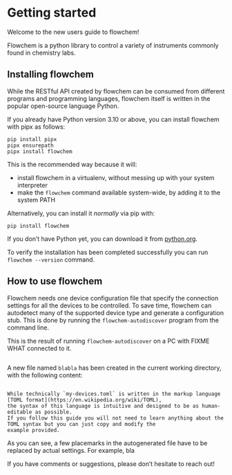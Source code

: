# Getting started

Welcome to the new users guide to flowchem!

Flowchem is a python library to control a variety of instruments commonly found in chemistry labs.

## Installing flowchem
While the RESTful API created by flowchem can be consumed from different programs and programming languages, flowchem itself is written in the popular open-source language Python.

If you already have Python version 3.10 or above, you can install flowchem with pipx as follows:
```shell
pip install pipx
pipx ensurepath
pipx install flowchem
```
This is the recommended way because it will:
* install flowchem in a virtualenv, without messing up with your system interpreter
* make the `flowchem` command available system-wide, by adding it to the system PATH

Alternatively, you can install it *normally* via pip with:
```shell
pip install flowchem
```

If you don’t have Python yet, you can download it from [python.org](https://www.python.org/downloads/).

To verify the installation has been completed successfully you can run `flowchem --version` command.

## How to use flowchem
Flowchem needs one device configuration file that specify the connection settings for all the devices to be controlled.
To save time, flowchem can autodetect many of the supported device type and generate a configuration stub.
This is done by running the `flowchem-autodiscover` program from the command line.

This is the result of running `flowchem-autodiscover` on a PC with FIXME WHAT connected to it.
```shell
```

A new file named `blabla` has been created in the current working directory, with the following content:
```toml
```

```{note}
While technically `my-devices.toml` is written in the markup language [TOML format](https://en.wikipedia.org/wiki/TOML),
the syntax of this language is intuitive and designed to be as human-editable as possible.
If you follow this guide you will not need to learn anything about the TOML syntax but you can just copy and modify the
example provided.
```


As you can see, a few placemarks in the autogenerated file have to be replaced by actual settings.
For example, bla



If you have comments or suggestions, please don’t hesitate to reach out!
